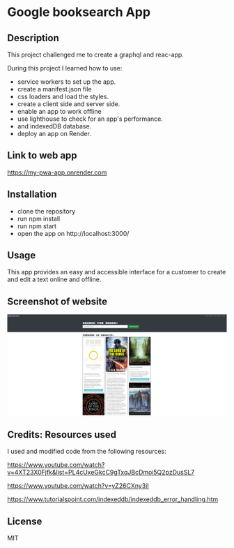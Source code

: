 # Google booksearch App

## Description

This project challenged me to create a graphql and reac-app.

During this project I learned how to use:

- service workers to set up the app.
- create a manifest.json file
- css loaders and load the styles.
- create a client side and server side.
- enable an app to work offline
- use lighthouse to check for an app's performance.
- and indexedDB database.
- deploy an app on Render.

## Link to web app

https://my-pwa-app.onrender.com

## Installation

- clone the repository
- run npm install
- run npm start
- open the app on http://localhost:3000/

## Usage

This app provides an easy and accessible interface for a customer
to create and edit a text online and offline.

## Screenshot of website

![Website Screenshot](./client/public/assets/app_screenshot.png)

## Credits: Resources used

I used and modified code from the following resources:

https://www.youtube.com/watch?v=4XT23X0Fjfk&list=PL4cUxeGkcC9gTxqJBcDmoi5Q2pzDusSL7

https://www.youtube.com/watch?v=yZ26CXny3iI

https://www.tutorialspoint.com/indexeddb/indexeddb_error_handling.htm

## License

MIT
